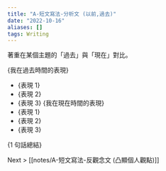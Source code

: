 ```yaml
---
title: "A-短文寫法-分析文 (以前,過去)"
date: "2022-10-16"
aliases: []
tags: Writing
---
```


著重在某個主題的「過去」與「現在」對比。

{我在過去時間的表現}
- {表現 1}
- {表現 2}
- {表現 3}
{我在現在時間的表現}
- {表現 1}
- {表現 2}
- {表現 3}

{1 句話總結}

Next > [[notes/A-短文寫法-反觀念文 (凸顯個人觀點)]]